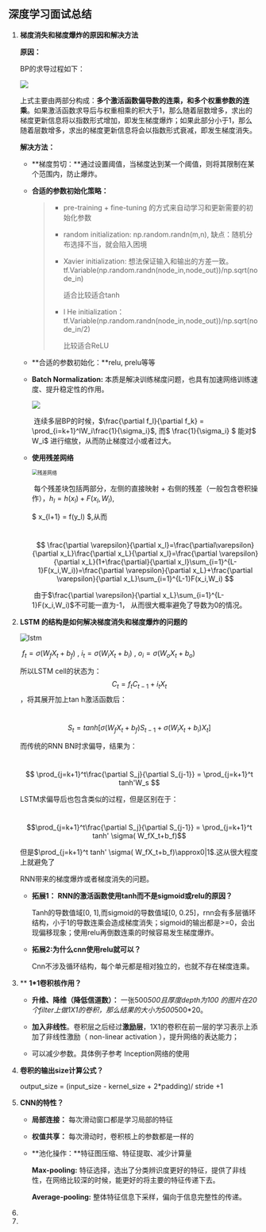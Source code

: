## 深度学习面试总结

1. **梯度消失和梯度爆炸的原因和解决方法**

   **原因：**

   BP的求导过程如下：

   ![](/Users/zhangbo/PycharmProjects/lovemldl/md/img/梯度消失原理.png)

   上式主要由两部分构成：**多个激活函数偏导数的连乘，和多个权重参数的连乘**。如果激活函数求导后与权重相乘的积大于1，那么随着层数增多，求出的梯度更新信息将以指数形式增加，即发生梯度爆炸；如果此部分小于1，那么随着层数增多，求出的梯度更新信息将会以指数形式衰减，即发生梯度消失。

   **解决方法：**

   - **梯度剪切：**通过设置阈值，当梯度达到某一个阈值，则将其限制在某个范围内，防止爆炸。

   - **合适的参数初始化策略：**

     > - pre-training + fine-tuning 的方式来自动学习和更新需要的初始化参数
     >
     > - random initialization: np.random.randn(m,n), 缺点：随机分布选择不当，就会陷入困境
     >
     > - Xavier initialization: 想法保证输入和输出的方差一致。tf.Variable(np.random.randn(node_in,node_out))/np.sqrt(node_in)
     >
     >   适合比较适合tanh 
     >
     > - l He initialization：tf.Variable(np.random.randn(node_in,node_out))/np.sqrt(node_in/2)
     >
     >   比较适合ReLU

   - **合适的参数初始化：**relu, prelu等等

   - **Batch Normalization:** 本质是解决训练梯度问题，也具有加速网络训练速度、提升稳定性的作用。

     ![](/Users/zhangbo/PycharmProjects/lovemldl/md/img/BN.png)

     ​	连续多层BP的时候，$\frac{\partial f_l}{\partial f_k} = \prod_{i=k+1}^lW_i\frac{1}{\sigma_i}$,  而$ \frac{1}{\sigma_i} $ 能对$ W_i$ 进行缩放，从而防止梯度过小或者过大。

   - **使用残差网络**

     <img src="/Users/zhangbo/PycharmProjects/lovemldl/md/img/残差网络.png" alt="残差网络" style="zoom:70%;" />

     ​		每个残差块包括两部分，左侧的直接映射 + 右侧的残差（一般包含卷积操作），$h_l=h(x_l)+F(x_l,W_l)$, 

     $ x_{l+1} = f(y_l) $,从而 

     ​		$$ \frac{\partial \varepsilon}{\partial x_l}=\frac{\partial\varepsilon}{\partial x_L}\frac{\partial x_L}{\partial x_l}=\frac{\partial \varepsilon}{\partial x_L}(1+\frac{\partial}{\partial x_l}\sum_{i=1}^{L-1}F(x_i,W_i))=\frac{\partial \varepsilon}{\partial x_L}+\frac{\partial \varepsilon}{\partial x_L}\sum_{i=1}^{L-1}F(x_i,W_i) $$

     ​		由于$\frac{\partial \varepsilon}{\partial x_L}\sum_{i=1}^{L-1}F(x_i,W_i)$不可能一直为-1， 从而很大概率避免了导数为0的情况。

2. **LSTM 的结构是如何解决梯度消失和梯度爆炸的问题的**

   ![lstm](/Users/zhangbo/PycharmProjects/lovemldl/md/img/lstm.png)

   ​	                                               $f_t=\sigma(W_fX_t+b_f)$ ,    $i_t=\sigma(W_iX_t+b_i)$ ,        $o_i=\sigma(W_oX_t+b_o)$ 

   所以LSTM cell的状态为：$$ C_t=f_tC_{t-1}+i_tX_t$$ ，将其展开加上tan h激活函数后：

   ​			$$S_t=tanh[\sigma(W_fX_t+b_f)S_{t-1} + \sigma(W_iX_t+b_i)X_t]$$

   而传统的RNN BN时求偏导，结果为：

   ​				$$ \prod_{j=k+1}^t\frac{\partial S_j}{\partial S_{j-1}} = \prod_{j=k+1}^t tanh'W_s $$

   LSTM求偏导后也包含类似的过程，但是区别在于：

   ​				$$\prod_{j=k+1}^t\frac{\partial S_j}{\partial S_{j-1}} = \prod_{j=k+1}^t tanh' \sigma(
   W_fX_t+b_f)$$

   但是$\prod_{j=k+1}^t tanh' \sigma(
   W_fX_t+b_f)\approx0|1$.这从很大程度上就避免了

   RNN带来的梯度爆炸或者梯度消失的问题。

   - **拓展1：** **RNN的激活函数使用tanh而不是sigmoid或relu的原因？**

     Tanh的导数值域[0, 1],而sigmoid的导数值域[0, 0.25]，rnn会有多层循环结构，小于1的导数连乘会造成梯度消失；sigmoid的输出都是>=0，会出现偏移现象；使用relu再倒数连乘的时候容易发生梯度爆炸。

   - **拓展2:为什么cnn使用relu就可以？**

     Cnn不涉及循环结构，每个单元都是相对独立的，也就不存在梯度连乘。

3. ** **1\*1卷积核作用？**

   - **升维、降维（降低信道数）：** 一张500*500且厚度depth为100 的图片在20个filter上做1X1的卷积，那么结果的大小为500*500*20。

   - **加入非线性**。卷积层之后经过**激励层**，1X1的卷积在前一层的学习表示上添加了非线性激励（ non-linear activation ），提升网络的表达能力；

   - 可以减少参数。具体例子参考 Inception网络的使用

4. **卷积的输出size计算公式？**

   output_size = (input_size - kernel_size + 2*padding)/ stride +1 

5. **CNN的特性？**

   - **局部连接：** 每次滑动窗口都是学习局部的特征

   - **权值共享：** 每次滑动时，卷积核上的参数都是一样的

   - **池化操作：**特征图压缩、特征提取、减少计算量

     **Max-pooling:** 特征选择，选出了分类辨识度更好的特征，提供了非线性，在网络比较深的时候，能更好的将主要的特征传递下去。

     **Average-pooling:** 整体特征信息下采样，偏向于信息完整性的传递。

6. 

7. 

   